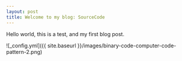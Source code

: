 ```yaml
---
layout: post
title: Welcome to my blog: SourceCode
---
```

Hello world, this is a test, and my first blog post.



![_config.yml]({{ site.baseurl }}/images/binary-code-computer-code-pattern-2.png)

